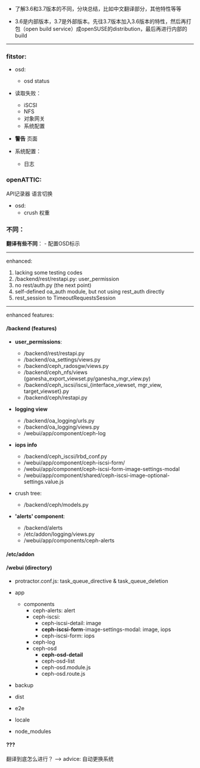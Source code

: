 - 了解3.6和3.7版本的不同，分块总结，比如中文翻译部分，其他特性等等

- 3.6是内部版本，3.7是外部版本。先往3.7版本加入3.6版本的特性，然后再打包（open build service）成openSUSE的distribution，最后再进行内部的build

---

### fitstor:

- osd:
    - osd status
    
- 读取失败：
    - iSCSI
    - NFS
    - 对象网关
    - 系统配置

- **警告** 页面

- 系统配置：
    - 日志

### openATTIC:

API记录器
语言切换

- osd:
    - crush 权重

### 不同：

**翻译有些不同**：
    - 配置OSD标示
    
    
---

enhanced:
1. lacking some testing codes 
2. /backend/rest/restapi.py:  user_permission
3. no rest/auth.py (the next point)
4. self-defined oa_auth module, but not using rest_auth directly
5. rest_session to TimeoutRequestsSession

---

enhanced features:

#### /backend (features)
- **user_permissions**: 
  - /backend/rest/restapi.py
  - /backend/oa_settings/views.py
  - /backend/ceph_radosgw/views.py
  - /backend/ceph_nfs/views (ganesha_export_viewset.py/ganesha_mgr_view.py)
  - /backend/ceph_iscsi/iscsi_{interface_viewset, mgr_view, target_viewset}.py
  - /backend/ceph/restapi.py

- **logging view**
  - /backend/oa_logging/urls.py
  - /backend/oa_logging/views.py
  - /webui/app/component/ceph-log

- **iops info**
  - /backend/ceph_iscsi/lrbd_conf.py
  - /webui/app/component/ceph-iscsi-form/
  - /webui/app/component/ceph-iscsi-form-image-settings-modal
  - /webui/app/component/shared/ceph-iscsi-image-optional-settings.value.js
  
- crush tree:
  - /backend/ceph/models.py

- **'alerts' component**:
  - /backend/alerts
  - /etc/addon/logging/views.py
  - /webui/app/components/ceph-alerts

#### /etc/addon


#### /webui (directory)

- protractor.conf.js: task_queue_directive & task_queue_deletion

- app
  - components
    - ceph-alerts: alert
    - ceph-iscsi:
      - ceph-iscsi-detail: image
      - **ceph-iscsi-form**-image-settings-modal: image, iops
      - ceph-iscsi-form: iops
    - ceph-log
    - ceph-osd
      - **ceph-osd-detail**
      - ceph-osd-list
      - ceph-osd.module.js
      - ceph-osd.route.js
- backup
- dist
- e2e
- locale
- node_modules

#### ???

翻译到底怎么进行？ --> advice: 自动更换系统
